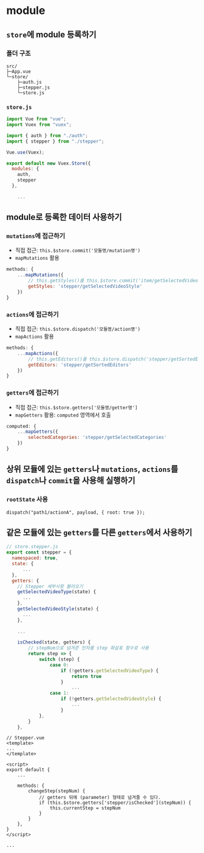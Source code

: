 # module

## `store`에 module 등록하기

### 폴더 구조

```
src/
├─App.vue
└─store/
    ├─auth.js
    ├─stepper.js
    └─store.js
```

### `store.js`

```js
import Vue from "vue";
import Vuex from "vuex";

import { auth } from "./auth";
import { stepper } from "./stepper";

Vue.use(Vuex);

export default new Vuex.Store({
  modules: {
    auth,
    stepper
  },

    ...

```

## module로 등록한 데이터 사용하기

### `mutations`에 접근하기

- 직접 접근: `this.$store.commit('모듈명/mutation명')`
- `mapMutations` 활용

```js
methods: {
    ...mapMutations({
        // this.getStyles()를 this.$store.commit('item/getSelectedVideoSytle')에 매핑
        getStyles: 'stepper/getSelectedVideoStyle'
    })
}
```

### `actions`에 접근하기

- 직접 접근: `this.$store.dispatch('모듈명/action명')`
- `mapActions` 활용

```js
methods: {
    ...mapActions({
        // this.getEditors()를 this.$store.dispatch('stepper/getSortedEditors')에 매핑
        getEditors: 'stepper/getSortedEditors'
    })
}
```

### `getters`에 접근하기

- 직접 접근: `this.$store.getters['모듈명/getter명']`
- `mapGetters` 활용: `computed` 영역에서 호출

```js
computed: {
    ...mapGetters({
        selectedCategories: 'stepper/getSelectedCategories'
    })
}
```

## 상위 모듈에 있는 `getters`나 `mutations`, `actions`를 `dispatch`나 `commit`을 사용해 실행하기

### `rootState` 사용

`dispatch("path1/actionA", payload, { root: true });`

## 같은 모듈에 있는 `getters`를 다른 `getters`에서 사용하기

```js
// store.stepper.js
export const stepper = {
  namespaced: true,
  state: {
      ...
  },
  getters: {
    // Stepper 세부사항 불러오기
    getSelectedVideoType(state) {
      ...
    },
    getSelectedVideoStyle(state) {
      ...
    },
    
    ...

    isChecked(state, getters) {
        // stepNum으로 넘겨준 인자를 step 화살표 함수로 사용
        return step => {
            switch (step) {
                case 0:
                    if (!getters.getSelectedVideoType) {
                        return true
                    }
                        ...
                case 1:
                    if (!getters.getSelectedVideoStyle) {
                        ...
                    }
            },
        }
    },
```

```vue
// Stepper.vue
<template>
...
</template>

<script>
export default {
    ...
        
    methods: {
        changeStep(stepNum) {
            // getters 뒤에 (parameter) 형태로 넘겨줄 수 있다.
            if (this.$store.getters['stepper/isChecked'](stepNum)) {
                this.currentStep = stepNum
            }
        }
    },
}
</script>

...
```